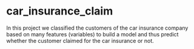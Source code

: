 # car_insurance_claim
In this project we classified the customers of the car insurance company based on many features (variables) to build a model and thus predict whether the customer claimed for the car insurance or not. 
